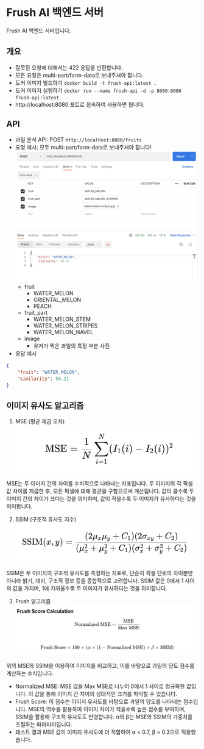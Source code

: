 # Frush AI 백엔드 서버
Frush AI 백엔드 서버입니다.
## 개요
- 잘못된 요청에 대해서는 422 응답을 반환합니다.
- 모든 요청은 multi-part/form-data로 보내주셔야 합니다.
- 도커 이미지 빌드하기 `docker build -t frush-api:latest .`
- 도커 이미지 실행하기 `docker run --name frush-api -d -p 8080:8080 frush-api:latest`
- http://localhost:8080 포트로 접속하여 사용하면 됩니다.

## API
- 과일 분석 API: POST `http://localhost:8080/fruits`
- 요청 예시: 모두 multi-part/form-data로 보내주셔야 합니다!
![Alt text](image.png)
    - fruit
        - WATER_MELON
        - ORIENTAL_MELON
        - PEACH
    - fruit_part
        - WATER_MELON_STEM
        - WATER_MELON_STRIPES
        - WATER_MELON_NAVEL
    - image
        - 유저가 찍은 과일의 특정 부분 사진
- 응답 예시
```json
{
    "fruit": "WATER_MELON",
    "similarity": 58.21
}
```

## 이미지 유사도 알고리즘
1. MSE (평균 제곱 오차)
![Alt text](image-2.png)  

MSE는 두 이미지 간의 차이를 수치적으로 나타내는 지표입니다. 두 이미지의 각 픽셀 값 차이를 제곱한 후, 모든 픽셀에 대해 평균을 구함으로써 계산됩니다. 값이 클수록 두 이미지 간의 차이가 크다는 것을 의미하며, 값이 작을수록 두 이미지가 유사하다는 것을 의미합니다.  

2. SSIM (구조적 유사도 지수)
![Alt text](image-3.png)  

SSIM은 두 이미지의 구조적 유사도를 측정하는 지표로, 단순히 픽셀 단위의 차이뿐만 아니라 밝기, 대비, 구조적 정보 등을 종합적으로 고려합니다. SSIM 값은 0에서 1 사이의 값을 가지며, 1에 가까울수록 두 이미지가 유사하다는 것을 의미합니다.  

3. Frush 알고리즘
![Alt text](image-4.png)  

위의 MSE와 SSIM을 이용하여 이미지를 비교하고, 이를 바탕으로 과일의 당도 점수를 계산하는 수식입니다.
- Normalized MSE: MSE 값을 Max MSE로 나누어 0에서 1 사이로 정규화한 값입니다. 이 값을 통해 이미지 간 차이의 상대적인 크기를 파악할 수 있습니다.
- Frush Score: 이 점수는 이미지 유사도를 바탕으로 과일의 당도를 나타내는 점수입니다. MSE의 역수를 활용하여 이미지 차이가 적을수록 높은 점수를 부여하며, SSIM을 활용해 구조적 유사도도 반영합니다. α와 β는 MSE와 SSIM의 가중치를 조절하는 파라미터입니다.
- 테스트 결과 MSE 값이 이미지 유사도에 더 적합하여 α = 0.7, β = 0.3으로 적용했습니다.
